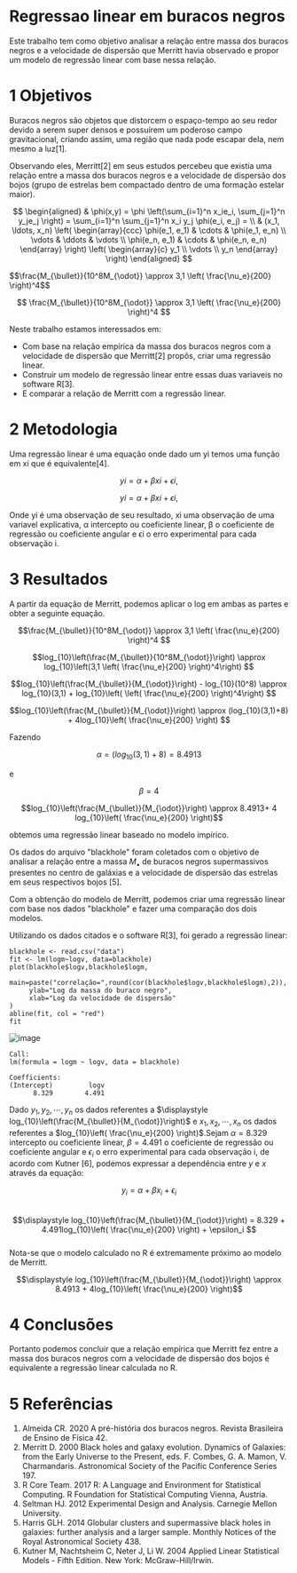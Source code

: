 # Regressao linear em buracos negros

Este trabalho tem como objetivo analisar a relação entre massa dos buracos negros e a velocidade de dispersão que Merritt havia observado e propor um modelo de regressão linear com base nessa relação.




# 1 Objetivos

Buracos negros são objetos que distorcem o espaço-tempo ao seu redor devido a serem super
densos e possuírem um poderoso campo gravitacional, criando assim, uma região que nada pode
escapar dela, nem mesmo a luz[1].

Observando eles, Merritt[2] em seus estudos percebeu que existia uma relação entre a massa
dos buracos negros e a velocidade de dispersão dos bojos (grupo de estrelas bem compactado dentro de uma formação estelar maior).

$$
\begin{aligned}
  & \phi(x,y) = \phi \left(\sum_{i=1}^n x_ie_i, \sum_{j=1}^n y_je_j \right)
  = \sum_{i=1}^n \sum_{j=1}^n x_i y_j \phi(e_i, e_j) = \\
  & (x_1, \ldots, x_n) \left( \begin{array}{ccc}
      \phi(e_1, e_1) & \cdots & \phi(e_1, e_n) \\
      \vdots & \ddots & \vdots \\
      \phi(e_n, e_1) & \cdots & \phi(e_n, e_n)
    \end{array} \right)
  \left( \begin{array}{c}
      y_1 \\
      \vdots \\
      y_n
    \end{array} \right)
\end{aligned}
$$

\$$\frac{M_{\bullet}}{10^8M_{\odot}} \approx 3,1 \left(  \frac{\nu_e}{200} \right)^4$$


$$
\frac{M_{\bullet}}{10^8M_{\odot}} \approx 3,1 \left(  \frac{\nu_e}{200} \right)^4
$$


Neste trabalho estamos interessados em:  
- Com base na relação empírica da massa dos buracos negros com a velocidade de dispersão que Merritt[2] propôs, criar uma regressão linear.  
- Construir um modelo de regressão linear entre essas duas variaveis no software R[3].  
- E comparar a relação de Merritt com a regressão linear.  

# 2 Metodologia

Uma regressão linear é uma equação onde dado um yi temos uma função em xi que é
equivalente[4].

```math
yi = α + βxi + ϵi,  
```

```math
yi = α + βxi + ϵi,  
```

Onde yi é uma observação de seu resultado, xi uma observação de uma variavel explicativa, α intercepto ou coeficiente linear, β o coeficiente de regressão ou coeficiente angular e ϵi o erro experimental para cada observação i.

# 3 Resultados
A partir da equação de Merritt, podemos aplicar o log em ambas as partes e obter a seguinte
equação.  

```math
\frac{M_{\bullet}}{10^8M_{\odot}} \approx 3,1 \left(  \frac{\nu_e}{200} \right)^4    
```

```math
log_{10}\left(\frac{M_{\bullet}}{10^8M_{\odot}}\right) \approx log_{10}\left(3,1 \left(  \frac{\nu_e}{200} \right)^4\right)  
```
```math
log_{10}\left(\frac{M_{\bullet}}{M_{\odot}}\right) - log_{10}(10^8) \approx log_{10}(3,1) + log_{10}\left( \left(  \frac{\nu_e}{200} \right)^4\right)  
```
```math
log_{10}\left(\frac{M_{\bullet}}{M_{\odot}}\right) \approx (log_{10}(3,1)+8) + 4log_{10}\left(  \frac{\nu_e}{200} \right)  
```

Fazendo 
```math 
\alpha = (log_{10}(3,1)+8) = 8.4913
```
e 
```math
\beta = 4
```
```math
log_{10}\left(\frac{M_{\bullet}}{M_{\odot}}\right) \approx 8.4913+ 4 log_{10}\left(  \frac{\nu_e}{200} \right)
```
obtemos uma regressão linear baseado no modelo impírico.   


Os dados do arquivo "blackhole" foram coletados com o objetivo de analisar a relação entre a massa $M_{\bullet}$ de buracos negros supermassivos presentes no centro de galáxias e a velocidade de dispersão das estrelas em seus respectivos bojos [5].

Com a obtenção do modelo de Merritt, podemos criar uma regressão linear com base nos dados "blackhole" e fazer uma comparação dos dois modelos.

Utilizando os dados citados e o software R[3], foi gerado a regressão linear:
```{R}
blackhole <- read.csv("data")
fit <- lm(logm~logv, data=blackhole)
plot(blackhole$logv,blackhole$logm, 
     main=paste("correlação=",round(cor(blackhole$logv,blackhole$logm),2)),
     ylab="Log da massa do buraco negro",
     xlab="Log da velocidade de dispersão"
)
abline(fit, col = "red")
fit
```

<!--![image](https://user-images.githubusercontent.com/50224653/215665973-ead7a599-158b-4ac1-a35a-8ca622bad94e.png)!-->

![image](https://user-images.githubusercontent.com/50224653/215667532-e951fbcf-3951-4e8f-8aa7-abf2af01f734.png)



```{R}
Call:
lm(formula = logm ~ logv, data = blackhole)

Coefficients:
(Intercept)         logv  
      8.329        4.491  
```
Dado $y_1, y_2, \cdots, y_n$ os dados referentes a $\displaystyle log_{10}\left(\frac{M_{\bullet}}{M_{\odot}}\right)$ e $x_1, x_2, \cdots, x_n$ os dados referentes a $log_{10}\left(  \frac{\nu_e}{200} \right)$.Sejam $\alpha = 8.329$ intercepto ou coeficiente linear, $\beta = 4.491$ o coeficiente de regressão ou coeficiente angular e $\epsilon_i$ o erro experimental para cada observação i, de acordo com Kutner [6], podemos expressar a dependência entre $y$ e $x$ através da equação:

$$\displaystyle y_i = \alpha + \beta x_i + \epsilon_i  $$  
$$\displaystyle log_{10}\left(\frac{M_{\bullet}}{M_{\odot}}\right) = 8.329 + 4.491log_{10}\left(  \frac{\nu_e}{200} \right) + \epsilon_i  $$  
Nota-se que o modelo calculado no R é extremamente próximo ao modelo de Merritt.

$$\displaystyle log_{10}\left(\frac{M_{\bullet}}{M_{\odot}}\right) \approx 8.4913 + 4log_{10}\left(  \frac{\nu_e}{200} \right)$$  

# 4 Conclusões

Portanto podemos concluir que a relação empírica que Merritt fez entre a massa dos buracos negros com a velocidade de dispersão dos bojos é equivalente a regressão linear calculada no R.



# 5 Referências
1. Almeida CR. 2020 A pré-história dos buracos negros. Revista Brasileira de Ensino de Física 42.
2. Merritt D. 2000 Black holes and galaxy evolution. Dynamics of Galaxies: from the Early Universe
to the Present, eds. F. Combes, G. A. Mamon, V. Charmandaris. Astronomical Society of the Pacific
Conference Series 197.
3. R Core Team. 2017 R: A Language and Environment for Statistical Computing. R Foundation for
Statistical Computing Vienna, Austria.
4. Seltman HJ. 2012 Experimental Design and Analysis. Carnegie Mellon University.
5. Harris GLH. 2014 Globular clusters and supermassive black holes in galaxies: further analysis
and a larger sample. Monthly Notices of the Royal Astronomical Society 438.
6. Kutner M, Nachtsheim C, Neter J, Li W. 2004 Applied Linear Statistical Models - Fifth Edition.
New York: McGraw-Hill/Irwin.
